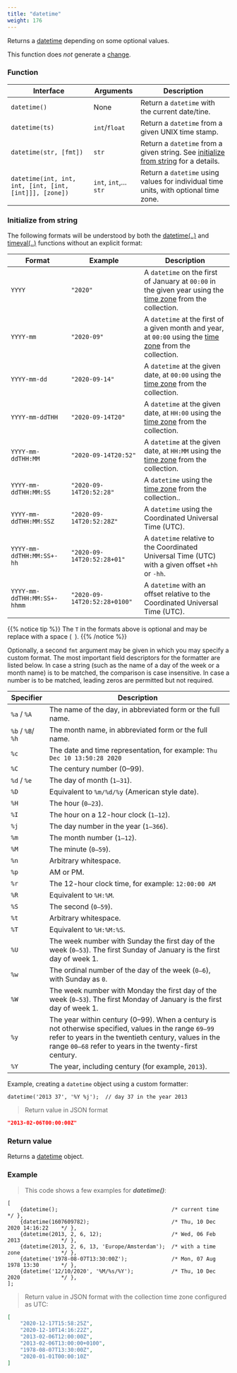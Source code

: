 ```yaml
---
title: "datetime"
weight: 176
---
```


Returns a [datetime](../../data-types/datetime) depending on some optional values.

This function does *not* generate a [change](../../overview/changes).

### Function

Interface | Arguments | Description
--------- | --------- | -----------
`datetime()`  | None | Return a `datetime` with the current date/tine.
`datetime(ts)` | `int`/`float` | Return a `datetime` from a given UNIX time stamp.
`datetime(str, [fmt])` | `str` | Return a `datetime` from a given string. See [initialize from string](./#initialize-from-string) for a details.
`datetime(int, int, int, [int, [int, [int]]], [zone])` | `int`, `int`,... `str` | Return a `datetime` using values for individual time units, with optional time zone.

### Initialize from string

The following formats will be understood by both the [datetime(..)](../datetime) and [timeval(..)](../timeval) functions
without an explicit format:

Format | Example | Description
-------|---------|------------
`YYYY` | `"2020"` | A `datetime` on the first of January at `00:00` in the given year using the [time zone](../../thingsdb-api/set_time_zone) from the collection.
`YYYY-mm` | `"2020-09"` | A `datetime` at the first of a given month and year, at `00:00` using the [time zone](../../thingsdb-api/set_time_zone) from the collection.
`YYYY-mm-dd` | `"2020-09-14"` | A `datetime` at the given date, at `00:00` using the [time zone](../../thingsdb-api/set_time_zone) from the collection.
`YYYY-mm-ddTHH` | `"2020-09-14T20"` | A `datetime` at the given date, at `HH:00` using the [time zone](../../thingsdb-api/set_time_zone) from the collection.
`YYYY-mm-ddTHH:MM` | `"2020-09-14T20:52"` | A `datetime` at the given date, at `HH:MM` using the [time zone](../../thingsdb-api/set_time_zone) from the collection.
`YYYY-mm-ddTHH:MM:SS` | `"2020-09-14T20:52:28"` | A `datetime` using the [time zone](../../thingsdb-api/set_time_zone) from the collection..
`YYYY-mm-ddTHH:MM:SSZ` | `"2020-09-14T20:52:28Z"` | A `datetime` using the Coordinated Universal Time (UTC).
`YYYY-mm-ddTHH:MM:SS+-hh` | `"2020-09-14T20:52:28+01"` | A `datetime` relative to the Coordinated Universal Time (UTC) with a given offset `+hh` or `-hh`.
`YYYY-mm-ddTHH:MM:SS+-hhmm` | `"2020-09-14T20:52:28+0100"` | A `datetime` with an offset relative to the Coordinated Universal Time (UTC).

{{% notice tip %}}
The `T` in the formats above is optional and may be replace with a space (` `).
{{% /notice %}}

Optionally, a second `fmt` argument may be given in which you may specify a custom format.
The most important field descriptors for the formatter are listed below. In case a string
(such as the name of a day of the week or a month name) is to be matched, the comparison is
case insensitive.  In case a number is to be matched, leading zeros are permitted but not required.

Specifier | Description
----------|------------
`%a` / `%A` | The name of the day, in abbreviated form or the full name.
`%b` / `%B`/ `%h` | The month name, in abbreviated form or the full name.
`%c` | The date and time representation, for example: `Thu Dec 10 13:50:28 2020`
`%C` | The century number (0–99).
`%d` / `%e` | The day of month (`1–31`).
`%D` | Equivalent to `%m/%d/%y` (American style date).
`%H` | The hour (`0–23`).
`%I` | The hour on a 12-hour clock (`1–12`).
`%j` | The day number in the year (`1–366`).
`%m` | The month number (`1–12`).
`%M` | The minute (`0–59`).
`%n` | Arbitrary whitespace.
`%p` | AM or PM.
`%r` | The 12-hour clock time, for example: `12:00:00 AM`
`%R` | Equivalent to `%H:%M`.
`%S` | The second (`0–59`).
`%t` | Arbitrary whitespace.
`%T` | Equivalent to `%H:%M:%S`.
`%U` | The week number with Sunday the first day of the week (`0–53`). The first Sunday of January is the first day of week 1.
`%w` | The ordinal number of the day of the week (`0–6`), with Sunday as `0`.
`%W` | The week number with Monday the first day of the week (`0–53`). The first Monday of January is the first day of week 1.
`%y` | The year within century (0–99).  When a century is not otherwise specified, values in the range `69–99` refer to years in the twentieth century, values in the range `00–68` refer to years in the twenty-first century.
`%Y` | The year, including century (for example, `2013`).


Example, creating a `datetime` object using a custom formatter:

```thingsdb,json_response
datetime('2013 37', '%Y %j');  // day 37 in the year 2013
```

> Return value in JSON format

```json
"2013-02-06T00:00:00Z"
```

### Return value

Returns a [datetime](../../data-types/datetime) object.

### Example

> This code shows a few examples for ***datetime()***:

```thingsdb,should_pass
[
    {datetime();                                    /* current time                 */ },
    {datetime(1607609782);                          /* Thu, 10 Dec 2020 14:16:22    */ },
    {datetime(2013, 2, 6, 12);                      /* Wed, 06 Feb 2013             */ },
    {datetime(2013, 2, 6, 13, 'Europe/Amsterdam');  /* with a time zone             */ },
    {datetime('1978-08-07T13:30:00Z');              /* Mon, 07 Aug 1978 13:30       */ },
    {datetime('12/10/2020', '%M/%s/%Y');            /* Thu, 10 Dec 2020             */ },
];
```

> Return value in JSON format with the collection time zone configured as UTC:

```json
[
    "2020-12-17T15:58:25Z",
    "2020-12-10T14:16:22Z",
    "2013-02-06T12:00:00Z",
    "2013-02-06T13:00:00+0100",
    "1978-08-07T13:30:00Z",
    "2020-01-01T00:00:10Z"
]
```